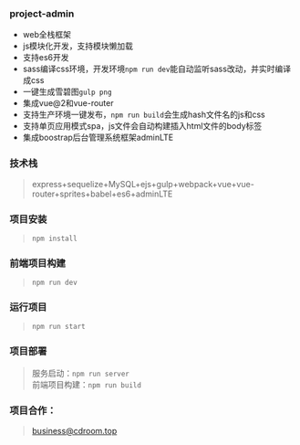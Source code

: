 ### project-admin 
- web全栈框架
- js模块化开发，支持模块懒加载
- 支持es6开发
- sass编译css环境，开发环境`npm run dev`能自动监听sass改动，并实时编译成css
- 一键生成雪碧图`gulp png`
- 集成vue@2和vue-router
- 支持生产环境一键发布，`npm run build`会生成hash文件名的js和css
- 支持单页应用模式spa，js文件会自动构建插入html文件的body标签
- 集成boostrap后台管理系统框架adminLTE
### 技术栈
> express+sequelize+MySQL+ejs+gulp+webpack+vue+vue-router+sprites+babel+es6+adminLTE
### 项目安装
> `npm install`
### 前端项目构建
> `npm run dev`
### 运行项目
> `npm run start`
### 项目部署
> 服务启动：`npm run server` <br/>
> 前端项目构建：`npm run build`
### 项目合作：
> business@cdroom.top
